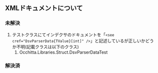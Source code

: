 ## XMLドキュメントについて
### 未解決
1. テストクラスにてインデクサのドキュメントを「`<see cref="DsvParserData{TValue}[int]" />`」と記述しているが正しいかどうか不明(記載クラスは以下のクラス)
	1. Occhitta.Libraries.Struct.DsvParserDataTest

### 解決済
